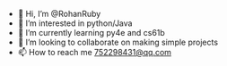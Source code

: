 - 👋 Hi, I’m @RohanRuby
- 👀 I’m interested in python/Java
- 🌱 I’m currently learning py4e and cs61b
- 💞️ I’m looking to collaborate on making simple projects
- 📫 How to reach me 752298431@qq.com

<!---
RohanRuby/RohanRuby is a ✨ special ✨ repository because its `README.md` (this file) appears on your GitHub profile.
You can click the Preview link to take a look at your changes.
--->
